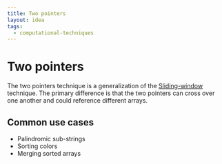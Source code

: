 ```yaml
---
title: Two pointers
layout: idea
tags:
  - computational-techniques
---
```


# Two pointers

The two pointers technique is a generalization of the
[Sliding-window](/computer-engineering/Sliding-window) technique. The primary
difference is that the two pointers can cross over one another and could
reference different arrays.

## Common use cases

- Palindromic sub-strings
- Sorting colors
- Merging sorted arrays

